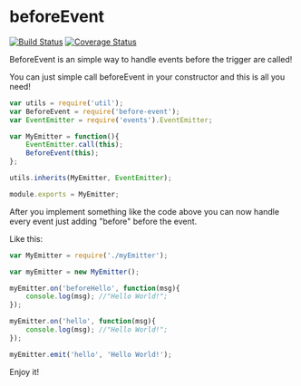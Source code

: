 beforeEvent
========
[![Build Status](https://travis-ci.org/thebergamo/beforeEvent.svg)](https://travis-ci.org/thebergamo/beforeEvent) [![Coverage Status](https://coveralls.io/repos/thebergamo/beforeEvent/badge.svg?branch=master)](https://coveralls.io/r/thebergamo/beforeEvent?branch=master)

BeforeEvent is an simple way to handle events before the trigger are called!

You can just simple call beforeEvent in your constructor and this is all you need!

```javascript
var utils = require('util');
var BeforeEvent = require('before-event');
var EventEmitter = require('events').EventEmitter;

var MyEmitter = function(){
	EventEmitter.call(this);
	BeforeEvent(this);
};

utils.inherits(MyEmitter, EventEmitter);

module.exports = MyEmitter;

```

After you implement something like the code above you can now handle every event just adding "before" before the event.

Like this:

```javascript
var MyEmitter = require('./myEmitter');

var myEmitter = new MyEmitter();

myEmitter.on('beforeHello', function(msg){
	console.log(msg); //"Hello World!";
});

myEmitter.on('hello', function(msg){
	console.log(msg); //"Hello World!";
});

myEmitter.emit('hello', 'Hello World!');

```

Enjoy it!
